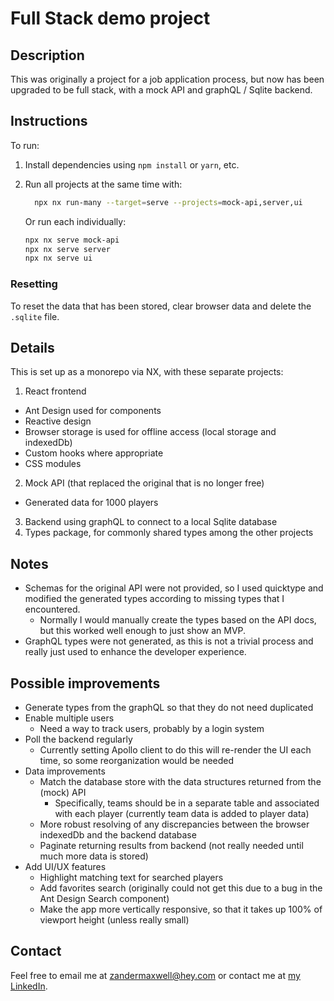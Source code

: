 # Full Stack demo project

## Description

This was originally a project for a job application process, but now has been upgraded to be full
stack, with a mock API and graphQL / Sqlite backend.

## Instructions

To run:

1. Install dependencies using `npm install` or `yarn`, etc.
2. Run all projects at the same time with:

   ```sh
	 npx nx run-many --target=serve --projects=mock-api,server,ui
	 ```

	 Or run each individually:

	 ```sh
	 npx nx serve mock-api
	 npx nx serve server
	 npx nx serve ui
	 ```

### Resetting

To reset the data that has been stored, clear browser data and delete the `.sqlite` file.

## Details

This is set up as a monorepo via NX, with these separate projects:

1. React frontend

  - Ant Design used for components
  - Reactive design
  - Browser storage is used for offline access (local storage and indexedDb)
  - Custom hooks where appropriate
  - CSS modules

2. Mock API (that replaced the original that is no longer free)

  - Generated data for 1000 players

3. Backend using graphQL to connect to a local Sqlite database
4. Types package, for commonly shared types among the other projects

## Notes

- Schemas for the original API were not provided, so I used quicktype and modified the generated types according to missing types that I encountered.
  - Normally I would manually create the types based on the API docs, but this worked well enough to just show an MVP.
- GraphQL types were not generated, as this is not a trivial process and really just used to enhance the developer experience.

## Possible improvements

- Generate types from the graphQL so that they do not need duplicated
- Enable multiple users
  - Need a way to track users, probably by a login system
- Poll the backend regularly
  - Currently setting Apollo client to do this will re-render the UI each time, so some reorganization would be needed
- Data improvements
  - Match the database store with the data structures returned from the (mock) API
    - Specifically, teams should be in a separate table and associated with each player (currently team data is added to player data)
  - More robust resolving of any discrepancies between the browser indexedDb and the backend database
  - Paginate returning results from backend (not really needed until much more data is stored)
- Add UI/UX features
  - Highlight matching text for searched players
  - Add favorites search (originally could not get this due to a bug in the Ant Design Search component)
  - Make the app more vertically responsive, so that it takes up 100% of viewport height (unless really small)

## Contact

Feel free to email me at <zandermaxwell@hey.com> or contact me at [my LinkedIn](https://linkedin.com/in/zandermax).
